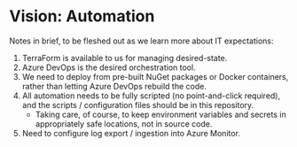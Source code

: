 # Vision: Automation

Notes in brief, to be fleshed out as we learn more about IT expectations:

1. TerraForm is available to us for managing desired-state.
2. Azure DevOps is the desired orchestration tool.
3. We need to deploy from pre-built NuGet packages or Docker containers, rather
   than letting Azure DevOps rebuild the code.
4. All automation needs to be fully scripted (no point-and-click required), and
   the scripts / configuration files should be in this repository.
   * Taking care, of course, to keep environment variables and secrets in
     appropriately safe locations, not in source code.
5. Need to configure log export / ingestion into Azure Monitor.
